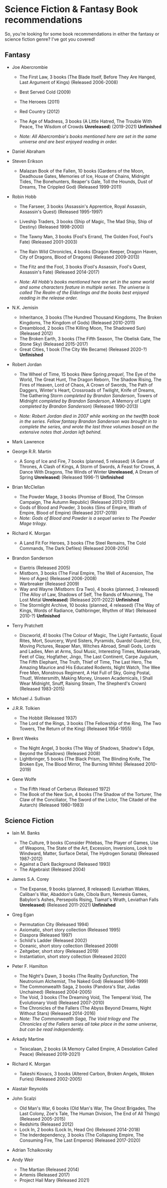 # Science Fiction & Fantasy Book recommendations
So, you're looking for some book recommendations in either the fantasy or science fiction genre? I've got you covered!

## Fantasy
 - Joe Abercrombie
	- The First Law, 3 books (The Blade Itself, Before They Are Hanged, Last Argument of Kings) (Released 2006-2008)
	- Best Served Cold (2009)
	- The Heroees (2011)
	- Red Country (2012)
	- The Age of Madness, 3 books (A Little Hatred, The Trouble With Peace, The Wisdom of Crowds **Unreleased**) (2019-2021) **Unfinished**

	- _Note: All Abercrombie's books mentioned here are set in the same universe and are best enjoyed reading in order._

- Daniel Abraham

- Steven Erikson
	- Malazan Book of the Fallen, 10 books (Gardens of the Moon, Deadhouse Gates, Memories of Ice, House of Chains, Midnight Tides, The Bonehunters, Reaper's Gale, Toll the Hounds, Dust of Dreams, The Crippled God) (Released 1999-2011)

- Robin Hobb
	- The Farseer, 3 books (Assassin's Apprentice, Royal Assassin, Assassin's Quest) (Released 1995-1997)
	- Liveship Traders, 3 books (Ship of Magic, The Mad Ship, Ship of Destiny) (Released 1998-2000)
	- The Tawny Man, 3 books (Fool's Errand, The Golden Fool, Fool's Fate) (Released 2001-2003)
	- The Rain Wild Chronicles, 4 books (Dragon Keeper, Dragon Haven, City of Dragons, Blood of Dragons) (Released 2009-2013)
	- The Fitz and the Fool, 3 books (Fool's Assassin, Fool's Quest, Assassin's Fate) (Released 2014-2017)

	- _Note: All Hobb's books mentioned here are set in the same world and some characters feature in multiple series. The universe is called The Realm of the Elderlings and the books best enjoyed reading in the release order._

- N.K. Jemisin
	- Inheritance, 3 books (The Hundred Thousand Kingdoms, The Broken Kingdoms, The Kingdom of Gods) (Released 2010-2011)
	- Dreamblood, 2 books (The Killing Moon, The Shadowed Sun) (Released 2012)
	- The Broken Earth, 3 books (The Fifth Season, The Obelisk Gate, The Stone Sky) (Released 2015-2017)
	- Great Cities, 1 book (The City We Became) (Released 2020-?) **Unfinished**

- Robert Jordan
	- The Wheel of Time, 15 books (New Spring _prequel_, The Eye of the World, The Great Hunt, The Dragon Reborn, The Shadow Rising, The Fires of Heaven, Lord of Chaos, A Crown of Swords, The Path of Daggers, Winter's Heart, Crossroads of Twilight, Knife of Dreams, The Gathering Storm _completed by Brandon Sanderson_, Towers of Midnight _completed by Brandon Sanderson_, A Memory of Light _completed by Brandon Sanderson_) (Released 1990-2013)
	
	- _Note: Robert Jordan died in 2007 while working on the twelfth book in the series. Fellow fantasy Brandon Sanderson was brought in to complete the series, and wrote the last three volumes based on the extensive notes that Jordan left behind._

- Mark Lawrence

- George R.R. Martin
	- A Song of Ice and Fire, 7 books (planned, 5 released) (A Game of Thrones, A Clash of Kings, A Storm of Swords, A Feast for Crows, A Dance With Dragons, The Winds of Winter **Unreleased**, A Dream of Spring **Unreleased**) (Released 1996-?) **Unfinished**

- Brian McClellan
	- The Powder Mage, 3 books (Promise of Blood, The Crimson Campaign, The Autumn Republic) (Released 2013-2015)
	- Gods of Blood and Powder, 3 books (Sins of Empire, Wrath of Empire, Blood of Empire) (Released 2017-2019)
	- _Note: Gods of Blood and Powder is a sequel series to The Powder Mage trilogy._

- Richard K. Morgan
	- A Land Fit For Heroes, 3 books (The Steel Remains, The Cold Commands, The Dark Defiles) (Released 2008-2014)

- Brandon Sanderson
	- Elantris (Released 2005)
	- Mistborn, 3 books (The Final Empire, The Well of Ascension, The Hero of Ages) (Released 2006-2008)
	- Warbreaker (Released 2009)
	- Way and Wayne (Mistborn: Era Two), 4 books (planned, 3 released) (The Alloy of Law, Shadows of Self, The Bands of Mourning, The Lost Metal **Unreleased**) (Released 2011-2022) **Unfinished**
	- The Stormlight Archive, 10 books (planned, 4 released) (The Way of Kings, Words of Radiance, Oathbringer, Rhythm of War) (Released 2010-?) **Unfinished**

- Terry Pratchett
	- Discworld, 41 books (The Colour of Magic, The Light Fantastic, Equal Rites, Mort, Sourcery, Wyrd Sisters, Pyramids, Guards! Guards!, Eric, Moving Pictures, Reaper Man, Witches Abroad, Small Gods, Lords and Ladies, Men at Arms, Soul Music, Interesting Times, Maskerade, Feet of Clay, Hogfather, Jingo, The Last Continent, Carpe Jugulum, The Fifth Elephant, The Truth, Thief of Time, The Last Hero, The Amazing Maurice and His Educated Rodents, Night Watch, The Wee Free Men, Monstrous Regiment, A Hat Full of Sky, Going Postal, Thud!, Wintersmith, Making Money, Unseen Academicals, I Shall Wear Midnight, Snuff, Raising Steam, The Shepherd's Crown) (Released 1983-2015)

- Michael J. Sullivan

- J.R.R. Tolkien
	- The Hobbit (Released 1937)
	- The Lord of the Rings, 3 books (The Fellowship of the Ring, The Two Towers, The Return of the King) (Released 1954-1955)

- Brent Weeks
	- The Night Angel, 3 books (The Way of Shadows, Shadow's Edge, Beyond the Shadows) (Released 2008)
	- Lightbringer, 5 books (The Black Prism, The Blinding Knife, The Broken Eye, The Blood Mirror, The Burning White) (Released 2010-2019)

- Gene Wolfe
	- The Fifth Head of Cerberus (Released 1972)
	- The Book of the New Sun, 4 books (The Shadow of the Torturer, The Claw of the Conciliator, The Sword of the Lictor, The Citadel of the Autarch) (Released 1980-1983)



## Science Fiction
- Iain M. Banks
	- The Culture, 9 books (Consider Phlebas, The Player of Games, Use of Weapons, The State of the Art, Excession, Inversions, Look to Windward, Matter, Surface Detail, The Hydrogen Sonata) (Released 1987-2012)
	- Against a Dark Background (Released 1993)
	- The Algebraist (Released 2004)
	
-	James S.A. Corey
	-	The Expanse, 9 books (planned, 8 released) (Leviathan Wakes, Caliban's War, Abaddon's Gate, Cibola Burn, Nemesis Games, Babylon's Ashes, Persepolis Rising, Tiamat's Wrath, Leviathan Falls **Unreleased**) (Released 2011-2021) **Unfinished**


- Greg Egan
	- Permutation City (Released 1994)
	- Axiomatic, short story collection (Released 1995)
	- Diaspora (Released 1997)
	- Schild's Ladder (Released 2002)
	- Oceanic, short story collection (Released 2009)
	- Zeitgeber, short story (Released 2019)
	- Instantiation, short story collection (Released 2020)


- Peter F. Hamilton
	- The Night's Dawn, 3 books (The Reality Dysfunction, The Neutronium Alchemist, The Naked God) (Released 1996-1999)
	- The Commonwealth Saga, 2 books (Pandora's Star, Judas Unchained) (Released 2004-2005)
	- The Void, 3 books (The Dreaming Void, The Temperal Void, The Evolutionary Void) (Released 2007-2010)
	- The Chronicles of the Fallers (The Abyss Beyond Dreams, Night Without Stars) (Released 2014-2016)
	- _Note: The Commonwealth Saga, The Void trilogy and The Chronicles of the Fallers series all take place in the same universe, but can be read independently._

- Arkady Martine
	- Teixcalaan, 2 books (A Memory Called Empire, A Desolation Called Peace) (Released 2019-2021)

- Richard K. Morgan
	- Takeshi Kovacs, 3 books (Altered Carbon, Broken Angels, Woken Furies) (Released 2002-2005)

- Alastair Reynolds
	
- John Scalzi
	- Old Man's War, 6 books (Old Man's War, The Ghost Brigades, The Last Colony, Zoe's Tale, The Human Division, The End of All Things) (Released 2005-2015)
	- Redshirts (Released 2012)
	- Lock In, 2 books (Lock In, Head On) (Released 2014-2018)
	- The Inderdependency, 3 books (The Collapsing Empire, The Consuming Fire, The Last Emperox) (Released 2017-2020)

- Adrian Tchaikovsky

- Andy Weir
	- The Martian (Released 2014)
	- Artemis (Released 2017)
	- Project Hail Mary (Released 2021)